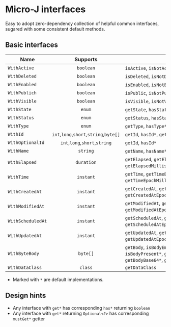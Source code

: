 Micro-J interfaces
==================

Easy to adopt zero-dependency collection of helpful common interfaces,
sugared with some consistent default methods.

## Basic interfaces

| Name              |                Supports                | Methods                                                                                                         |
|-------------------|:--------------------------------------:|-----------------------------------------------------------------------------------------------------------------|
| `WithActive`      |               `boolean`                | `isActive`, `isNotActive*`                                                                                      |
| `WithDeleted`     |               `boolean`                | `isDeleted`, `isNotDeleted*`                                                                                    |
| `WithEnabled`     |               `boolean`                | `isEnabled`, `isNotEnabled*`, `isDisabled*`                                                                     |
| `WithPublich`     |               `boolean`                | `isPublic`, `isNotPublic*`                                                                                      |
| `WithVisible`     |               `boolean`                | `isVisible`, `isNotVisible*`, `isHidden*`                                                                       |
| `WithState`       |                 `enum`                 | `getState`, `hasState*`, `hasStateOneOf*`                                                                       |
| `WithStatus`      |                 `enum`                 | `getStatus`, `hasStatus*`, `hasStatusOneOf*`                                                                    |
| `WithType`        |                 `enum`                 | `getType`, `hasType*`, `hasTypeOneOf*`                                                                          |
| `WithId`          | `int`,`long`,`short`,`string`,`byte[]` | `getId`, `hasId*`, `getIdBase64`                                                                                |
| `WithOptionalId`  |     `int`,`long`,`short`,`string`      | `getId`, `hasId*`                                                                                               |
| `WithName`        |                `string`                | `getName`, `hasName*`                                                                                           |
| `WithElapsed`     |               `duration`               | `getElapsed`, `getElapsedSeconds*`,<br/>`getElapsedMillis*`, `getElapsedNanos*`                                 |
| `WithTime`        |               `instant`                | `getTime`, `getTimeEpochSeconds*`,<br/>`getTimeEpochMilli*`, `formatTimeISOInstant*`                            |
| `WithCreatedAt`   |               `instant`                | `getCreatedAt`, `getCreatedAtEpochSeconds*`,<br/>`getCreatedAtEpochMilli*`,`formatCreatedAtISOInstant*`         |
| `WithModifiedAt`  |               `instant`                | `getModifiedAt`, `getModifiedAtEpochSeconds*`,<br/>`getModifiedAtEpochMilli*`,`formatModifiedAtISOInstant*`     |
| `WithScheduledAt` |               `instant`                | `getScheduledAt`, `getScheduledAtEpochSeconds*`,<br/>`getScheduledAtEpochMilli*`,`formatScheduledAtISOInstant*` |
| `WithUpdatedAt`   |               `instant`                | `getUpdatedAt`, `getUpdatedAtEpochSeconds*`,<br/>`getUpdatedAtEpochMilli*`,`formatUpdatedAtISOInstant*`         |
| `WithByteBody`    |                `byte[]`                | `getBody`, `isBodyEmpty*`,<br/>`isBodyPresent*`, `getBodyString*`,<br>`getBodyBase64*`, `getBodyInputStream*`   |
| `WithDataClass`   |                `class`                 | `getDataClass`                                                                                                  |

- Marked with `*` are default implementations.

## Design hints

- Any interface with `get*` has corresponding `has*` returning `boolean`
- Any interface with `get*` returning `Optional<?>` has corresponding `mustGet*` getter